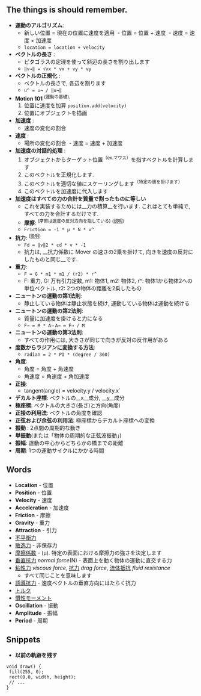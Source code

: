 ## The things is should remember.

- __運動のアルゴリズム__:
  - 新しい位置 = 現在の位置に速度を適用
  - 位置 = 位置 + 速度
  - 速度 = 速度 + 加速度
  - `location = location + velocity`
- __ベクトルの長さ__ :
  - ピタゴラスの定理を使って斜辺の長さを割り出します
  - `‖v→‖ = √vx * vx + vy * vy`
- __ベクトルの正規化__ :
  - ベクトルの長さで, 各辺を割ります
  - `u^ = u→ / ‖u→‖`
- __Motion 101__ <sup>(運動の基礎)</sup>:
  1. 位置に速度を加算 `position.add(velocity)`
  1. 位置にオブジェクトを描画
- __加速度__ :
  - 速度の変化の割合
- __速度__ :
  - 場所の変化の割合
  - 速度 = 速度 + 加速度
- __加速度の対話的処理__ :
  1. オブジェクトからターゲット位置<sup>（ex.マウス）</sup>を指すベクトルを計算します
  1. このベクトルを正規化します.
  1. このベクトルを適切な値にスケーリングします<sup>（特定の値を掛けます）<sup>
  1. このベクトルを加速度に代入します
- __加速度はすべての力の合計を質量で割ったものに等しい__
  - これを実装するためには__力の積算__を行います. これはとても単純で, すべての力を合計するだけです.
  - __摩擦__: <sup>(摩擦は速度の反対方向を指している)</sup> <sup>([説明](https://github.com/stage-clear/Learning-processing/blob/master/Books/978-4-86246-245-9/02/README.md#section-2_7))</sup>
  - `Friction = -1 * μ * N * v^`
- __抗力__: <sup>([説明](https://github.com/stage-clear/Learning-processing/blob/master/Books/978-4-86246-245-9/02/README.md#section-2_8))</sup>
  - `Fd = ‖v‖2 * cd * v * -1`
  - 抗力は, __抗力係数に Mover の速さの2乗を掛けて, 向きを速度の反対にしたものと同じ__です.
- __重力__:
  - `F = G * m1 * m1 / (r2) * r^`
  - F: 重力, G: 万有引力定数, m1: 物体1, m2: 物体2, r^: 物体1から物体2への単位ベクトル, r2: 2つの物体の距離を2乗したもの
- __ニュートンの運動の第1法則__:
  - 静止している物体は静止状態を続け, 運動している物体は運動を続ける
- __ニュートンの運動の第2法則__:
  - 質量に加速度を掛けると力になる
  - `F→ = M * A→` `A→ = F→ / M`
- __ニュートンの運動の第3法則__:
  - すべての作用には, 大きさが同じで向きが反対の反作用がある
- __度数からラジアンに変換する方法__:
  - `radian = 2 * PI * (degree / 360)`
- __角度__:
  - 角度 = 角度 + 角速度
  - 角速度 = 角速度 + 角加速度
- __正接__:
  - tangent(angle) = velocity.y / velocity.x`
- __デカルト座標__: ベクトルの__x__成分, __y__成分
- __極座標__: ベクトルの大きさ(長さ)と方向(角度)
- __正接の利用法__: ベクトルの角度を確認
- __正弦および余弦の利用法__: 極座標からデカルト座標への変換
- __振動__ : 2点間の周期的な動き
- __単振動__(または「物体の周期的な正弦波振動」)
- __振幅__: 運動の中心からどちらかの橋までの距離
- __周期__: 1つの運動サイクルにかかる時間

## Words
- __Location__ - 位置
- __Position__ - 位置
- __Velocity__ - 速度
- __Acceleration__ - 加速度
- __Friction__ - 摩擦
- __Gravity__ - 重力
- __Attraction__ - 引力
- [不平衡力](https://kotobank.jp/word/%E4%B8%8D%E5%B9%B3%E8%A1%A1-776350)
- [散逸力](https://ja.wikipedia.org/wiki/%E6%95%A3%E9%80%B8) - 非保存力
- [摩擦係数](https://ja.wikipedia.org/wiki/%E6%91%A9%E6%93%A6%E5%8A%9B) - (μ). 特定の表面における摩擦力の強さを決定します
- [垂直抗力](https://ja.wikipedia.org/wiki/%E5%9E%82%E7%9B%B4%E6%8A%97%E5%8A%9B) _normal force_(N) - 表面上を動く物体の運動に直交する力
- [粘性力](https://ja.wikipedia.org/wiki/%E7%B2%98%E5%BA%A6) _viscous force_, [抗力](https://ja.wikipedia.org/wiki/%E6%8A%97%E5%8A%9B) _drag force_, [流体抵抗]() _fluid resistance_
  - すべて同じことを意味します
- [誘導抗力](https://ja.wikipedia.org/wiki/%E7%BF%BC%E5%B9%85%E8%8D%B7%E9%87%8D) - 速度ベクトルの垂直方向にはたらく抗力
- [トルク](https://ja.wikipedia.org/wiki/%E3%83%88%E3%83%AB%E3%82%AF)
- [慣性モーメント](https://ja.wikipedia.org/wiki/%E6%85%A3%E6%80%A7%E3%83%A2%E3%83%BC%E3%83%A1%E3%83%B3%E3%83%88)
- __Oscillation__ - 振動
- __Amplitude__ - 振幅
- __Period__ - 周期
 
## Snippets

- __以前の軌跡を残す__
```processing
void draw() {
 fill(255, 0);
 rect(0,0, width, height);
 // ...
}
```
